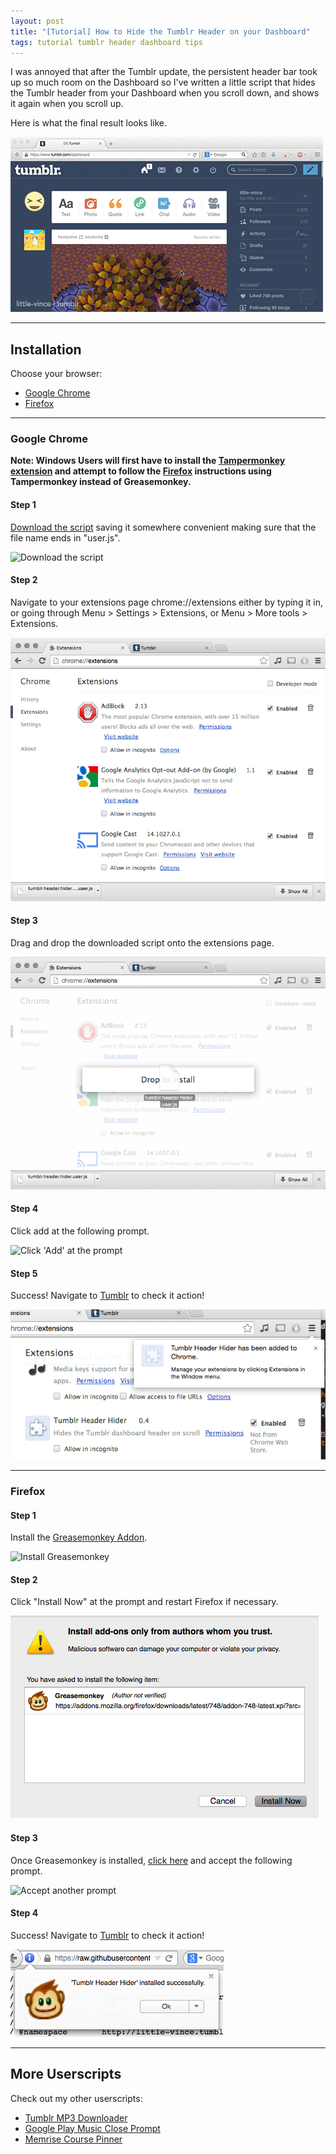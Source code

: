 ```yaml
---
layout: post
title: "[Tutorial] How to Hide the Tumblr Header on your Dashboard"
tags: tutorial tumblr header dashboard tips
---
```


I was annoyed that after the Tumblr update, the persistent header bar took up so much room on the Dashboard so I've written a little script that hides the Tumblr header from your Dashboard when you scroll down, and shows it again when you scroll up.

Here is what the final result looks like.

![Result of header hiding](https://github.com/little-vince/tumblr-header-hider/blob/master/screenshots/result.gif?raw=true "Result of head hiding")

<!-- more -->
---

Installation
------------
Choose your browser:

 * [Google Chrome](#google-chrome)
 * [Firefox](#firefox)

---

### Google Chrome

**Note: Windows Users will first have to install the [Tampermonkey 
extension](https://chrome.google.com/webstore/detail/tampermonkey/dhdgffkkebhmkfjojejmpbldmpobfkfo?hl=en-US) 
and attempt to follow the [Firefox](#firefox) instructions using Tampermonkey 
instead of Greasemonkey.**

#### Step 1
[Download the 
script](https://raw.githubusercontent.com/little-vince/tumblr-header-hider/master/tumblr.header.hider.user.js)
saving it somewhere convenient making sure that the file name ends in 
"user.js".

![Download the script](https://github.com/little-vince/tumblr-header-hider/blob/master/screenshots/chrome/01downloadscript.png?raw=true "Download the 
script")

#### Step 2
Navigate to your extensions page chrome://extensions either by typing it in, or 
going through Menu > Settings > Extensions, or Menu > More tools > Extensions.

![Extensions Page](https://github.com/little-vince/tumblr-header-hider/blob/master/screenshots/chrome/02extensionspage.png?raw=true "Extensions page")

#### Step 3
Drag and drop the downloaded script onto the extensions page.

![Drag and Drop](https://github.com/little-vince/tumblr-header-hider/blob/master/screenshots/chrome/03dragdrop.png?raw=true "Drag and Drop")

#### Step 4
Click add at the following prompt.

![Click 'Add' at the prompt](https://github.com/little-vince/tumblr-header-hider/blob/master/screenshots/chrome/04prompt.png?raw=true "Click 'Add' at 
the prompt")

#### Step 5
Success! Navigate to [Tumblr](http://www.tumblr.com) to check it action!

![Success](https://github.com/little-vince/tumblr-header-hider/blob/master/screenshots/chrome/05success.png?raw=true "Success")

---

### Firefox

#### Step 1
Install the [Greasemonkey 
Addon](https://addons.mozilla.org/en-US/firefox/addon/greasemonkey/).

![Install Greasemonkey](https://github.com/little-vince/tumblr-header-hider/blob/master/screenshots/firefox/01grease.png?raw=true "Install 
Greasemonkey")

#### Step 2
Click "Install Now" at the prompt and restart Firefox if necessary.

![Accept prompt](https://github.com/little-vince/tumblr-header-hider/blob/master/screenshots/firefox/02prompt.png?raw=true "Accept prompt")

#### Step 3
Once Greasemonkey is installed, [click 
here](https://raw.githubusercontent.com/little-vince/tumblr-header-hider/master/tumblr.header.hider.user.js) 
and accept the following prompt.

![Accept another prompt](https://github.com/little-vince/tumblr-header-hider/blob/master/screenshots/firefox/03promptagain.png?raw=true "Accept 
another prompt")

#### Step 4
Success! Navigate to [Tumblr](http://www.tumblr.com) to check it action!

![Success](https://github.com/little-vince/tumblr-header-hider/blob/master/screenshots/firefox/04success.png?raw=true "Success")

---

More Userscripts
----------------
Check out my other userscripts:

 * [Tumblr MP3 Downloader](https://github.com/little-vince/tumblr-download)
 * [Google Play Music Close Prompt](https://github.com/little-vince/google-music-prompt)
 * [Memrise Course Pinner](https://github.com/little-vince/memrise-pinner)
